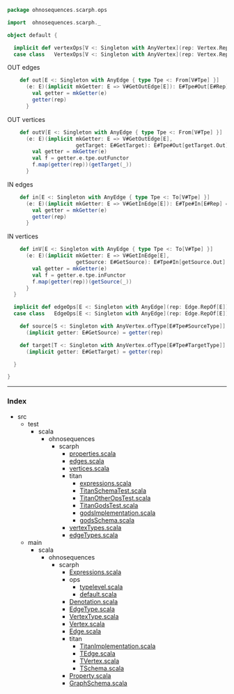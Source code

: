 
```scala
package ohnosequences.scarph.ops

import  ohnosequences.scarph._

object default {

  implicit def vertexOps[V <: Singleton with AnyVertex](rep: Vertex.RepOf[V]): VertexOps[V] = VertexOps[V](rep)
  case class   VertexOps[V <: Singleton with AnyVertex](rep: Vertex.RepOf[V]) {
```

OUT edges

```scala
    def out[E <: Singleton with AnyEdge { type Tpe <: From[V#Tpe] }]
      (e: E)(implicit mkGetter: E => V#GetOutEdge[E]): E#Tpe#Out[E#Rep] = {
        val getter = mkGetter(e)
        getter(rep)
      }
```

OUT vertices

```scala
    def outV[E <: Singleton with AnyEdge { type Tpe <: From[V#Tpe] }]
      (e: E)(implicit mkGetter: E => V#GetOutEdge[E],
                      getTarget: E#GetTarget): E#Tpe#Out[getTarget.Out] = {
        val getter = mkGetter(e)
        val f = getter.e.tpe.outFunctor
        f.map(getter(rep))(getTarget(_))
      }
```

IN edges

```scala
    def in[E <: Singleton with AnyEdge { type Tpe <: To[V#Tpe] }]
      (e: E)(implicit mkGetter: E => V#GetInEdge[E]): E#Tpe#In[E#Rep] = {
        val getter = mkGetter(e)
        getter(rep)
      }
```

IN vertices

```scala
    def inV[E <: Singleton with AnyEdge { type Tpe <: To[V#Tpe] }]
      (e: E)(implicit mkGetter: E => V#GetInEdge[E],
                      getSource: E#GetSource): E#Tpe#In[getSource.Out] = {
        val getter = mkGetter(e)
        val f = getter.e.tpe.inFunctor
        f.map(getter(rep))(getSource(_))
      }
  }

  implicit def edgeOps[E <: Singleton with AnyEdge](rep: Edge.RepOf[E]): EdgeOps[E] = EdgeOps(rep)
  case class   EdgeOps[E <: Singleton with AnyEdge](rep: Edge.RepOf[E]) {

    def source[S <: Singleton with AnyVertex.ofType[E#Tpe#SourceType]]
      (implicit getter: E#GetSource) = getter(rep)

    def target[T <: Singleton with AnyVertex.ofType[E#Tpe#TargetType]]
      (implicit getter: E#GetTarget) = getter(rep)

  }

}

```


------

### Index

+ src
  + test
    + scala
      + ohnosequences
        + scarph
          + [properties.scala][test/scala/ohnosequences/scarph/properties.scala]
          + [edges.scala][test/scala/ohnosequences/scarph/edges.scala]
          + [vertices.scala][test/scala/ohnosequences/scarph/vertices.scala]
          + titan
            + [expressions.scala][test/scala/ohnosequences/scarph/titan/expressions.scala]
            + [TitanSchemaTest.scala][test/scala/ohnosequences/scarph/titan/TitanSchemaTest.scala]
            + [TitanOtherOpsTest.scala][test/scala/ohnosequences/scarph/titan/TitanOtherOpsTest.scala]
            + [TitanGodsTest.scala][test/scala/ohnosequences/scarph/titan/TitanGodsTest.scala]
            + [godsImplementation.scala][test/scala/ohnosequences/scarph/titan/godsImplementation.scala]
            + [godsSchema.scala][test/scala/ohnosequences/scarph/titan/godsSchema.scala]
          + [vertexTypes.scala][test/scala/ohnosequences/scarph/vertexTypes.scala]
          + [edgeTypes.scala][test/scala/ohnosequences/scarph/edgeTypes.scala]
  + main
    + scala
      + ohnosequences
        + scarph
          + [Expressions.scala][main/scala/ohnosequences/scarph/Expressions.scala]
          + ops
            + [typelevel.scala][main/scala/ohnosequences/scarph/ops/typelevel.scala]
            + [default.scala][main/scala/ohnosequences/scarph/ops/default.scala]
          + [Denotation.scala][main/scala/ohnosequences/scarph/Denotation.scala]
          + [EdgeType.scala][main/scala/ohnosequences/scarph/EdgeType.scala]
          + [VertexType.scala][main/scala/ohnosequences/scarph/VertexType.scala]
          + [Vertex.scala][main/scala/ohnosequences/scarph/Vertex.scala]
          + [Edge.scala][main/scala/ohnosequences/scarph/Edge.scala]
          + titan
            + [TitanImplementation.scala][main/scala/ohnosequences/scarph/titan/TitanImplementation.scala]
            + [TEdge.scala][main/scala/ohnosequences/scarph/titan/TEdge.scala]
            + [TVertex.scala][main/scala/ohnosequences/scarph/titan/TVertex.scala]
            + [TSchema.scala][main/scala/ohnosequences/scarph/titan/TSchema.scala]
          + [Property.scala][main/scala/ohnosequences/scarph/Property.scala]
          + [GraphSchema.scala][main/scala/ohnosequences/scarph/GraphSchema.scala]

[test/scala/ohnosequences/scarph/properties.scala]: ../../../../../test/scala/ohnosequences/scarph/properties.scala.md
[test/scala/ohnosequences/scarph/edges.scala]: ../../../../../test/scala/ohnosequences/scarph/edges.scala.md
[test/scala/ohnosequences/scarph/vertices.scala]: ../../../../../test/scala/ohnosequences/scarph/vertices.scala.md
[test/scala/ohnosequences/scarph/titan/expressions.scala]: ../../../../../test/scala/ohnosequences/scarph/titan/expressions.scala.md
[test/scala/ohnosequences/scarph/titan/TitanSchemaTest.scala]: ../../../../../test/scala/ohnosequences/scarph/titan/TitanSchemaTest.scala.md
[test/scala/ohnosequences/scarph/titan/TitanOtherOpsTest.scala]: ../../../../../test/scala/ohnosequences/scarph/titan/TitanOtherOpsTest.scala.md
[test/scala/ohnosequences/scarph/titan/TitanGodsTest.scala]: ../../../../../test/scala/ohnosequences/scarph/titan/TitanGodsTest.scala.md
[test/scala/ohnosequences/scarph/titan/godsImplementation.scala]: ../../../../../test/scala/ohnosequences/scarph/titan/godsImplementation.scala.md
[test/scala/ohnosequences/scarph/titan/godsSchema.scala]: ../../../../../test/scala/ohnosequences/scarph/titan/godsSchema.scala.md
[test/scala/ohnosequences/scarph/vertexTypes.scala]: ../../../../../test/scala/ohnosequences/scarph/vertexTypes.scala.md
[test/scala/ohnosequences/scarph/edgeTypes.scala]: ../../../../../test/scala/ohnosequences/scarph/edgeTypes.scala.md
[main/scala/ohnosequences/scarph/Expressions.scala]: ../Expressions.scala.md
[main/scala/ohnosequences/scarph/ops/typelevel.scala]: typelevel.scala.md
[main/scala/ohnosequences/scarph/ops/default.scala]: default.scala.md
[main/scala/ohnosequences/scarph/Denotation.scala]: ../Denotation.scala.md
[main/scala/ohnosequences/scarph/EdgeType.scala]: ../EdgeType.scala.md
[main/scala/ohnosequences/scarph/VertexType.scala]: ../VertexType.scala.md
[main/scala/ohnosequences/scarph/Vertex.scala]: ../Vertex.scala.md
[main/scala/ohnosequences/scarph/Edge.scala]: ../Edge.scala.md
[main/scala/ohnosequences/scarph/titan/TitanImplementation.scala]: ../titan/TitanImplementation.scala.md
[main/scala/ohnosequences/scarph/titan/TEdge.scala]: ../titan/TEdge.scala.md
[main/scala/ohnosequences/scarph/titan/TVertex.scala]: ../titan/TVertex.scala.md
[main/scala/ohnosequences/scarph/titan/TSchema.scala]: ../titan/TSchema.scala.md
[main/scala/ohnosequences/scarph/Property.scala]: ../Property.scala.md
[main/scala/ohnosequences/scarph/GraphSchema.scala]: ../GraphSchema.scala.md